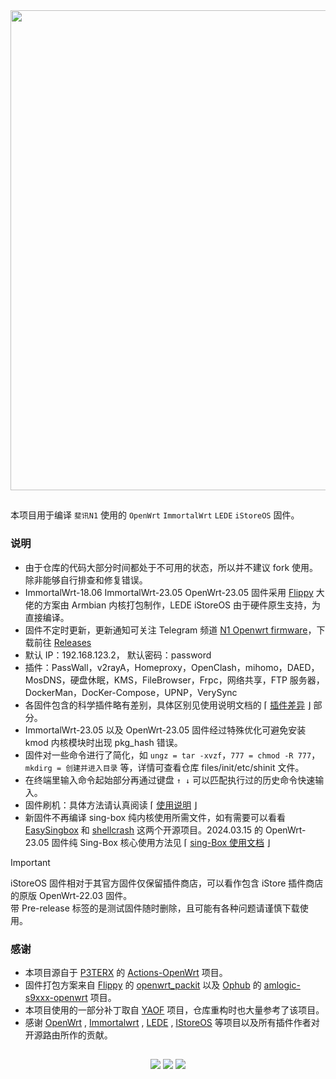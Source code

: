 <img width="768" src="https://raw.githubusercontent.com/ffuqiangg/build_openwrt/main/img/phicomm-n1.jpg" align="center">

##

本项目用于编译 `斐讯N1` 使用的 `OpenWrt` `ImmortalWrt` `LEDE` `iStoreOS` 固件。

### 说明

- 由于仓库的代码大部分时间都处于不可用的状态，所以并不建议 fork 使用。除非能够自行排查和修复错误。
- ImmortalWrt-18.06 ImmortalWrt-23.05 OpenWrt-23.05 固件采用 [Flippy](https://github.com/unifreq) 大佬的方案由 Armbian 内核打包制作，LEDE iStoreOS 由于硬件原生支持，为直接编译。
- 固件不定时更新，更新通知可关注 Telegram 频道 [N1 Openwrt firmware](https://t.me/zhenzhushan)，下载前往 [Releases](https://github.com/jzqxx/build_openwrt/releases)
- 默认 IP：192.168.123.2， 默认密码：password
- 插件：PassWall，v2rayA，Homeproxy，OpenClash，mihomo，DAED，MosDNS，硬盘休眠，KMS，FileBrowser，Frpc，网络共享，FTP 服务器，DockerMan，DocKer-Compose，UPNP，VerySync
- 各固件包含的科学插件略有差别，具体区别见使用说明文档的 ⌈ [插件差异](doc/readme.md#插件差异) ⌋ 部分。
- ImmortalWrt-23.05 以及 OpenWrt-23.05 固件经过特殊优化可避免安装 kmod 内核模块时出现 pkg_hash 错误。
- 固件对一些命令进行了简化，如 `ungz = tar -xvzf`，`777 = chmod -R 777`，`mkdirg = 创建并进入目录` 等，详情可查看仓库 files/init/etc/shinit 文件。
- 在终端里输入命令起始部分再通过键盘 `↑ ↓` 可以匹配执行过的历史命令快速输入。
- 固件刷机：具体方法请认真阅读 ⌈ [使用说明](doc/readme.md) ⌋
- 新固件不再编译 sing-box 纯内核使用所需文件，如有需要可以看看 [EasySingbox](https://github.com/qichiyuhub/EasySingbox) 和 [shellcrash](https://github.com/juewuy/ShellCrash) 这两个开源项目。2024.03.15 的 OpenWrt-23.05 固件纯 Sing-Box 核心使用方法见 ⌈ [sing-Box 使用文档](doc/sing-box.md) ⌋

> [!IMPORTANT]
> iStoreOS 固件相对于其官方固件仅保留插件商店，可以看作包含 iStore 插件商店的原版 OpenWrt-22.03 固件。  
> 带 Pre-release 标签的是测试固件随时删除，且可能有各种问题请谨慎下载使用。

### 感谢

- 本项目源自于 [P3TERX](https://p3terx.com) 的 [Actions-OpenWrt](https://github.com/P3TERX/Actions-OpenWrt) 项目。
- 固件打包方案来自 [Flippy](https://github.com/unifreq) 的 [openwrt_packit](https://github.com/unifreq/openwrt_packit) 以及 [Ophub](https://github.com/ophub) 的 [amlogic-s9xxx-openwrt](https://github.com/ophub/amlogic-s9xxx-openwrt) 项目。
- 本项目使用的一部分补丁取自 [YAOF](https://github.com/QiuSimons/YAOF) 项目，仓库重构时也大量参考了该项目。
- 感谢 [OpenWrt](https://github.com/openwrt/openwrt) , [Immortalwrt](https://github.com/immortalwrt/immortalwrt) , [LEDE](https://github.com/coolsnowwolf/lede) , [IStoreOS](https://github.com/istoreos/istoreos) 等项目以及所有插件作者对开源路由所作的贡献。

##

<p align="center">
<a href="https://t.me/ffuqiangg"><img src="https://img.shields.io/badge/-Telegram-413f42?style=flat&logo=telegram&logoColor=white"></a>
<a href="mailto:ffuqiangg@gmail.com"><img src="https://img.shields.io/badge/-Gmail-red?style=flat&logo=gmail&logoColor=white"></a>
<a href="https://hub.docker.com/u/ffuqiangg"><img src="https://img.shields.io/badge/-Docker-informational?style=flat&logo=docker&logoColor=white"></a>
<p>

